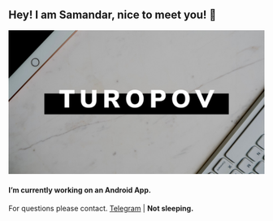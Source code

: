 ## Hey! I am Samandar, nice to meet you! 👋

![turopov](/turopov.png "Turopov")

#### I’m currently working on an Android App. 

For questions please contact. [Telegram](https://t.me/turopovv "https://t.me/turopovv") | **Not sleeping.**
